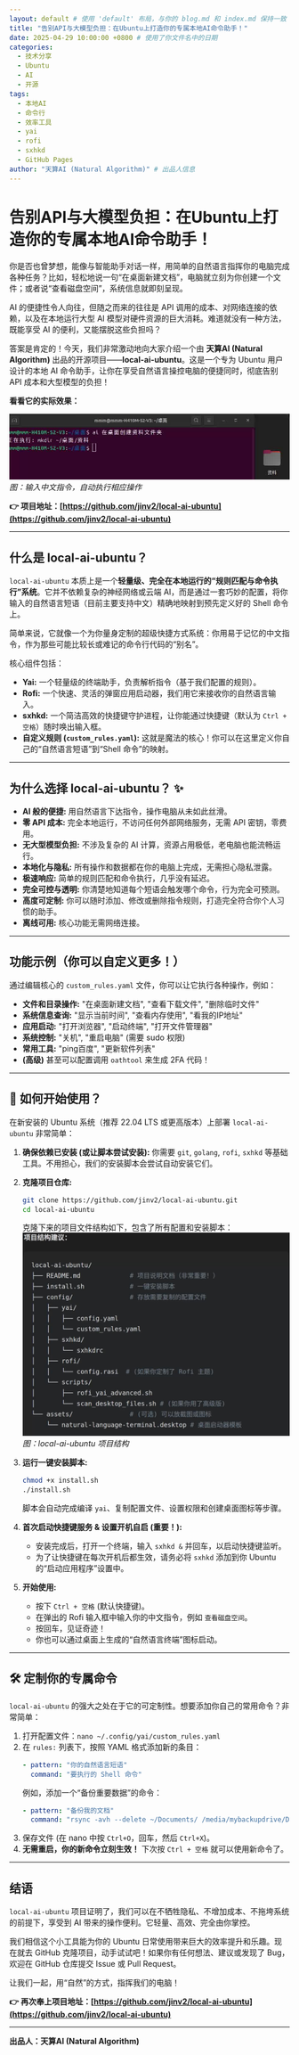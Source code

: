 ```yaml
---
layout: default # 使用 'default' 布局，与你的 blog.md 和 index.md 保持一致
title: "告别API与大模型负担：在Ubuntu上打造你的专属本地AI命令助手！"
date: 2025-04-29 10:00:00 +0800 # 使用了你文件名中的日期
categories:
  - 技术分享
  - Ubuntu
  - AI
  - 开源
tags:
  - 本地AI
  - 命令行
  - 效率工具
  - yai
  - rofi
  - sxhkd
  - GitHub Pages
author: "天算AI (Natural Algorithm)" # 出品人信息
---
```


# 告别API与大模型负担：在Ubuntu上打造你的专属本地AI命令助手！

你是否也曾梦想，能像与智能助手对话一样，用简单的自然语言指挥你的电脑完成各种任务？比如，轻松地说一句“在桌面新建文档”，电脑就立刻为你创建一个文件；或者说“查看磁盘空间”，系统信息就即刻呈现。

AI 的便捷性令人向往，但随之而来的往往是 API 调用的成本、对网络连接的依赖，以及在本地运行大型 AI 模型对硬件资源的巨大消耗。难道就没有一种方法，既能享受 AI 的便利，又能摆脱这些负担吗？

答案是肯定的！今天，我们非常激动地向大家介绍一个由 **天算AI (Natural Algorithm)** 出品的开源项目——**local-ai-ubuntu**。这是一个专为 Ubuntu 用户设计的本地 AI 命令助手，让你在享受自然语言操控电脑的便捷同时，彻底告别 API 成本和大型模型的负担！

**看看它的实际效果：**

![本地AI命令助手演示](assets/images/local-ai-ubuntu-demo.png)
*图：输入中文指令，自动执行相应操作*

**👉 项目地址：[https://github.com/jinv2/local-ai-ubuntu](https://github.com/jinv2/local-ai-ubuntu)**

---

## 什么是 local-ai-ubuntu？

`local-ai-ubuntu` 本质上是一个**轻量级、完全在本地运行的“规则匹配与命令执行”系统**。它并不依赖复杂的神经网络或云端 AI，而是通过一套巧妙的配置，将你输入的自然语言短语（目前主要支持中文）精确地映射到预先定义好的 Shell 命令上。

简单来说，它就像一个为你量身定制的超级快捷方式系统：你用易于记忆的中文指令，作为那些可能比较长或难记的命令行代码的“别名”。

核心组件包括：

*   **Yai:** 一个轻量级的终端助手，负责解析指令（基于我们配置的规则）。
*   **Rofi:** 一个快速、灵活的弹窗应用启动器，我们用它来接收你的自然语言输入。
*   **sxhkd:** 一个简洁高效的快捷键守护进程，让你能通过快捷键（默认为 `Ctrl + 空格`）随时唤出输入框。
*   **自定义规则 (`custom_rules.yaml`):** 这就是魔法的核心！你可以在这里定义你自己的“自然语言短语”到“Shell 命令”的映射。

---

## 为什么选择 local-ai-ubuntu？ ✨

*   **AI 般的便捷:** 用自然语言下达指令，操作电脑从未如此丝滑。
*   **零 API 成本:** 完全本地运行，不访问任何外部网络服务，无需 API 密钥，零费用。
*   **无大型模型负担:** 不涉及复杂的 AI 计算，资源占用极低，老电脑也能流畅运行。
*   **本地化与隐私:** 所有操作和数据都在你的电脑上完成，无需担心隐私泄露。
*   **极速响应:** 简单的规则匹配和命令执行，几乎没有延迟。
*   **完全可控与透明:** 你清楚地知道每个短语会触发哪个命令，行为完全可预测。
*   **高度可定制:** 你可以随时添加、修改或删除指令规则，打造完全符合你个人习惯的助手。
*   **离线可用:** 核心功能无需网络连接。

---

## 功能示例（你可以自定义更多！）

通过编辑核心的 `custom_rules.yaml` 文件，你可以让它执行各种操作，例如：

*   **文件和目录操作:** "在桌面新建文档", "查看下载文件", "删除临时文件"
*   **系统信息查询:** "显示当前时间", "查看内存使用", "看我的IP地址"
*   **应用启动:** "打开浏览器", "启动终端", "打开文件管理器"
*   **系统控制:** "关机", "重启电脑" (需要 sudo 权限)
*   **常用工具:** "ping百度", "更新软件列表"
*   **(高级)** 甚至可以配置调用 `oathtool` 来生成 2FA 代码！

---

## 🚀 如何开始使用？

在新安装的 Ubuntu 系统（推荐 22.04 LTS 或更高版本）上部署 `local-ai-ubuntu` 非常简单：

1.  **确保依赖已安装 (或让脚本尝试安装):**
    你需要 `git`, `golang`, `rofi`, `sxhkd` 等基础工具。不用担心，我们的安装脚本会尝试自动安装它们。

2.  **克隆项目仓库:**
    ```bash
    git clone https://github.com/jinv2/local-ai-ubuntu.git
    cd local-ai-ubuntu
    ```
    克隆下来的项目文件结构如下，包含了所有配置和安装脚本：
    ![项目文件结构](assets/images/project-structure.png)
    *图：local-ai-ubuntu 项目结构*

3.  **运行一键安装脚本:**
    ```bash
    chmod +x install.sh
    ./install.sh
    ```
    脚本会自动完成编译 `yai`、复制配置文件、设置权限和创建桌面图标等步骤。

4.  **首次启动快捷键服务 & 设置开机自启 (重要！):**
    *   安装完成后，打开一个终端，输入 `sxhkd &` 并回车，以启动快捷键监听。
    *   为了让快捷键在每次开机后都生效，请务必将 `sxhkd` 添加到你 Ubuntu 的“启动应用程序”设置中。

5.  **开始使用:**
    *   按下 `Ctrl + 空格` (默认快捷键)。
    *   在弹出的 Rofi 输入框中输入你的中文指令，例如 `查看磁盘空间`。
    *   按回车，见证奇迹！
    *   你也可以通过桌面上生成的“自然语言终端”图标启动。

---

## 🛠️ 定制你的专属命令

`local-ai-ubuntu` 的强大之处在于它的可定制性。想要添加你自己的常用命令？非常简单：

1.  打开配置文件：`nano ~/.config/yai/custom_rules.yaml`
2.  在 `rules:` 列表下，按照 YAML 格式添加新的条目：
    ```yaml
    - pattern: "你的自然语言短语"
      command: "要执行的 Shell 命令"
    ```
    例如，添加一个“备份重要数据”的命令：
    ```yaml
    - pattern: "备份我的文档"
      command: "rsync -avh --delete ~/Documents/ /media/mybackupdrive/DocumentsBackup/" # 确保目标路径正确
    ```
3.  保存文件 (在 nano 中按 `Ctrl+O`，回车，然后 `Ctrl+X`)。
4.  **无需重启，你的新命令立刻生效！** 下次按 `Ctrl + 空格` 就可以使用新命令了。

---

## 结语

`local-ai-ubuntu` 项目证明了，我们可以在不牺牲隐私、不增加成本、不拖垮系统的前提下，享受到 AI 带来的操作便利。它轻量、高效、完全由你掌控。

我们相信这个小工具能为你的 Ubuntu 日常使用带来巨大的效率提升和乐趣。现在就去 GitHub 克隆项目，动手试试吧！如果你有任何想法、建议或发现了 Bug，欢迎在 GitHub 仓库提交 Issue 或 Pull Request。

让我们一起，用“自然”的方式，指挥我们的电脑！

**👉 再次奉上项目地址：[https://github.com/jinv2/local-ai-ubuntu](https://github.com/jinv2/local-ai-ubuntu)**

---

**出品人：天算AI (Natural Algorithm)**
